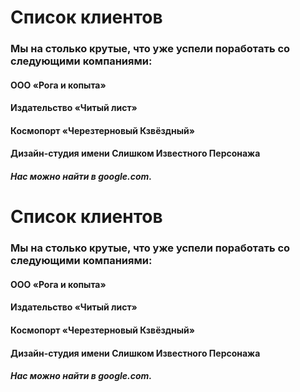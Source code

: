 # Список клиентов
 ### Мы на столько крутые, что уже успели поработать со следующими компаниями:

 #### ООО «Рога и копыта»
 #### Издательство «Читый лист»
 #### Космопорт «Черезтерновый Кзвёздный»
 #### Дизайн-студия имени Слишком Известного Персонажа
 ##### Нас можно найти в google.com.
 # Список клиентов
 ### Мы на столько крутые, что уже успели поработать со следующими компаниями:

 #### ООО «Рога и копыта»
 #### Издательство «Читый лист»
 #### Космопорт «Черезтерновый Кзвёздный»
 #### Дизайн-студия имени Слишком Известного Персонажа
 ##### Нас можно найти в google.com.